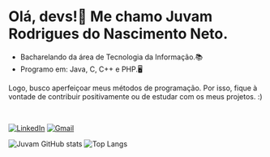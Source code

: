 <h1>Olá, devs!👋 Me chamo Juvam Rodrigues do Nascimento Neto.</h1>

<ul>
  <li>Bacharelando da área de Tecnologia da Informação.📚</li>
  <li>Programo em: Java, C, C++ e PHP.🖥️</li>
</ul>  
<p>Logo, busco aperfeiçoar meus métodos de programação. Por isso, fique à vontade de contribuir positivamente ou de estudar 
com os meus projetos. :)</p>
<br>

[![LinkedIn](https://img.shields.io/badge/LinkedIn-0077B5?style=for-the-badge&logo=linkedin&logoColor=white)](https://www.linkedin.com/in/juvamrodrigues/)
[![Gmail](https://img.shields.io/badge/Gmail-ce3d37?style=for-the-badge&logo=gmail&logoColor=white)](mailto:juvamrodrigues17@gmail.com)

![Juvam GitHub stats](https://github-readme-stats.vercel.app/api?username=Juvam-Rodrigues&show_icons=true&theme=tokyonight)
![Top Langs](https://github-readme-stats.vercel.app/api/top-langs/?username=Juvam-Rodrigues&langs_count=8)

